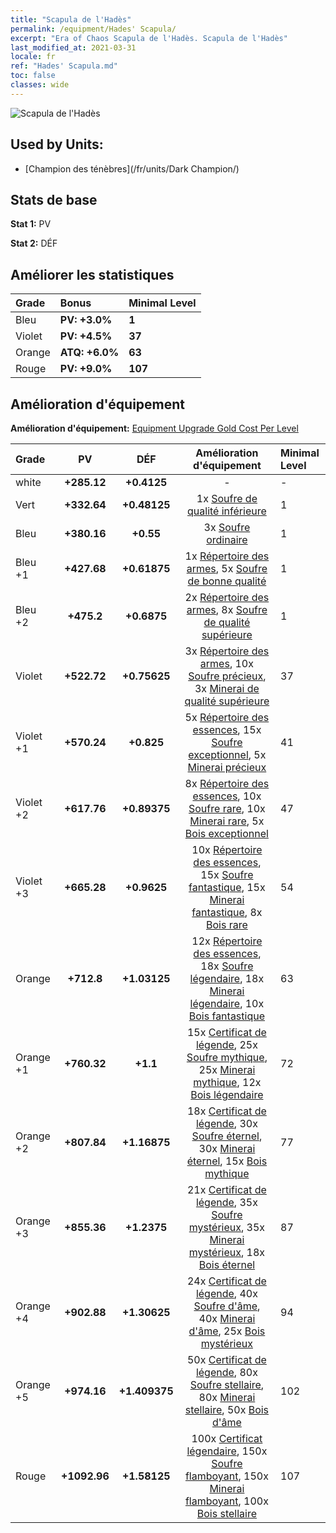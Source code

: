 ```yaml
---
title: "Scapula de l'Hadès"
permalink: /equipment/Hades' Scapula/
excerpt: "Era of Chaos Scapula de l'Hadès. Scapula de l'Hadès"
last_modified_at: 2021-03-31
locale: fr
ref: "Hades' Scapula.md"
toc: false
classes: wide
---
```


  ![Scapula de l'Hadès](/images/e/e_3094.png)

## Used by Units:

* [Champion des ténèbres](/fr/units/Dark Champion/) 


## Stats de base
 **Stat 1:** PV

 **Stat 2:** DÉF

## Améliorer les statistiques

  |     Grade    |   Bonus | Minimal Level | 
  |:-------------|:--------|:--------------| 
  | Bleu | **PV: +3.0%** | **1** | 
  | Violet | **PV: +4.5%** | **37** | 
  | Orange | **ATQ: +6.0%** | **63** | 
  | Rouge | **PV: +9.0%** | **107** | 


## Amélioration d'équipement
 **Amélioration d'équipement:** [Equipment Upgrade Gold Cost Per Level](/equipment/EquipmentUpgradeCostPerLevel/) 

  |          Grade      | PV | DÉF | Amélioration d'équipement | Minimal Level |
  |:--------------------|:---------:|:---------:|:----------------:|:--------------|
  | white | **+285.12** | **+0.4125** | - | - |
  | Vert | **+332.64** | **+0.48125** | 1x [Soufre de qualité inférieure](/fr/Items/mat_3/) | 1 |
  | Bleu | **+380.16** | **+0.55** | 3x [Soufre ordinaire](/fr/Items/mat_9/) | 1 |
  | Bleu +1 | **+427.68** | **+0.61875** | 1x [Répertoire des armes](/fr/Items/mat_18/), 5x [Soufre de bonne qualité](/fr/Items/mat_15/) | 1 |
  | Bleu +2 | **+475.2** | **+0.6875** | 2x [Répertoire des armes](/fr/Items/mat_25/), 8x [Soufre de qualité supérieure](/fr/Items/mat_22/) | 1 |
  | Violet | **+522.72** | **+0.75625** | 3x [Répertoire des armes](/fr/Items/mat_32/), 10x [Soufre précieux](/fr/Items/mat_29/), 3x [Minerai de qualité supérieure](/fr/Items/mat_19/) | 37 |
  | Violet +1 | **+570.24** | **+0.825** | 5x [Répertoire des essences](/fr/Items/mat_39/), 15x [Soufre exceptionnel](/fr/Items/mat_36/), 5x [Minerai précieux](/fr/Items/mat_26/) | 41 |
  | Violet +2 | **+617.76** | **+0.89375** | 8x [Répertoire des essences](/fr/Items/mat_46/), 10x [Soufre rare](/fr/Items/mat_43/), 10x [Minerai rare](/fr/Items/mat_40/), 5x [Bois exceptionnel](/fr/Items/mat_34/) | 47 |
  | Violet +3 | **+665.28** | **+0.9625** | 10x [Répertoire des essences](/fr/Items/mat_53/), 15x [Soufre fantastique](/fr/Items/mat_50/), 15x [Minerai fantastique](/fr/Items/mat_47/), 8x [Bois rare](/fr/Items/mat_41/) | 54 |
  | Orange | **+712.8** | **+1.03125** | 12x [Répertoire des essences](/fr/Items/mat_60/), 18x [Soufre légendaire](/fr/Items/mat_57/), 18x [Minerai légendaire](/fr/Items/mat_54/), 10x [Bois fantastique](/fr/Items/mat_48/) | 63 |
  | Orange +1 | **+760.32** | **+1.1** | 15x [Certificat de légende](/fr/Items/mat_67/), 25x [Soufre mythique](/fr/Items/mat_64/), 25x [Minerai mythique](/fr/Items/mat_61/), 12x [Bois légendaire](/fr/Items/mat_55/) | 72 |
  | Orange +2 | **+807.84** | **+1.16875** | 18x [Certificat de légende](/fr/Items/mat_74/), 30x [Soufre éternel](/fr/Items/mat_71/), 30x [Minerai éternel](/fr/Items/mat_68/), 15x [Bois mythique](/fr/Items/mat_62/) | 77 |
  | Orange +3 | **+855.36** | **+1.2375** | 21x [Certificat de légende](/fr/Items/mat_81/), 35x [Soufre mystérieux](/fr/Items/mat_78/), 35x [Minerai mystérieux](/fr/Items/mat_75/), 18x [Bois éternel](/fr/Items/mat_69/) | 87 |
  | Orange +4 | **+902.88** | **+1.30625** | 24x [Certificat de légende](/fr/Items/mat_88/), 40x [Soufre d'âme](/fr/Items/mat_85/), 40x [Minerai d'âme](/fr/Items/mat_82/), 25x [Bois mystérieux](/fr/Items/mat_76/) | 94 |
  | Orange +5 | **+974.16** | **+1.409375** | 50x [Certificat de légende](/fr/Items/mat_95/), 80x [Soufre stellaire](/fr/Items/mat_92/), 80x [Minerai stellaire](/fr/Items/mat_89/), 50x [Bois d'âme](/fr/Items/mat_83/) | 102 |
  | Rouge | **+1092.96** | **+1.58125** | 100x [Certificat légendaire](/fr/Items/mat_102/), 150x [Soufre flamboyant](/fr/Items/mat_99/), 150x [Minerai flamboyant](/fr/Items/mat_96/), 100x [Bois stellaire](/fr/Items/mat_90/) | 107 |

